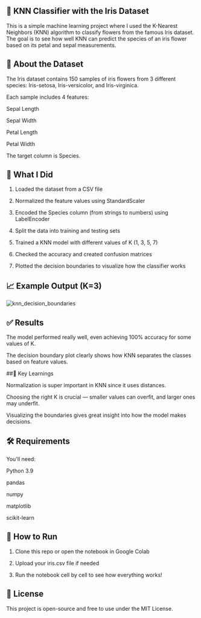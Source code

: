 ## 🌸 KNN Classifier with the Iris Dataset

This is a simple machine learning project where I used the K-Nearest Neighbors (KNN) algorithm to classify flowers from the famous Iris dataset. The goal is to see how well KNN can predict the species of an iris flower based on its petal and sepal measurements.


## 📁 About the Dataset

The Iris dataset contains 150 samples of iris flowers from 3 different species:
Iris-setosa, Iris-versicolor, and Iris-virginica.

Each sample includes 4 features:

Sepal Length

Sepal Width

Petal Length

Petal Width


The target column is Species.

## 🔧 What I Did
1. Loaded the dataset from a CSV file


2. Normalized the feature values using StandardScaler


3. Encoded the Species column (from strings to numbers) using LabelEncoder


4. Split the data into training and testing sets


5. Trained a KNN model with different values of K (1, 3, 5, 7)


6. Checked the accuracy and created confusion matrices


7. Plotted the decision boundaries to visualize how the classifier works

  ## 📈 Example Output (K=3)
  ![knn_decision_boundaries](https://github.com/user-attachments/assets/4fa328bb-3ec2-4303-be95-419b5d2f8bee)

##  ✅ Results

The model performed really well, even achieving 100% accuracy for some values of K.

The decision boundary plot clearly shows how KNN separates the classes based on feature values.


##🧠 Key Learnings

Normalization is super important in KNN since it uses distances.

Choosing the right K is crucial — smaller values can overfit, and larger ones may underfit.

Visualizing the boundaries gives great insight into how the model makes decisions.

## 🛠️ Requirements

You'll need:

Python 3.9

pandas

numpy

matplotlib

scikit-learn

## 🚀 How to Run
1. Clone this repo or open the notebook in Google Colab


2. Upload your iris.csv file if needed


3. Run the notebook cell by cell to see how everything works!

 ## 📌 License

This project is open-source and free to use under the MIT License.  


